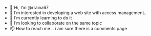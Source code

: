 - 👋 Hi, I’m @rraina67
- 👀 I’m interested in developing a web site with access management..
- 🌱 I’m currently learning to do it
- 💞️ I’m looking to collaborate on the same topic
- 📫 How to reach me .. i am sure there is a comments page

<!---
rraina67/rraina67 is a ✨ special ✨ repository because its `README.md` (this file) appears on your GitHub profile.
You can click the Preview link to take a look at your changes.
--->
